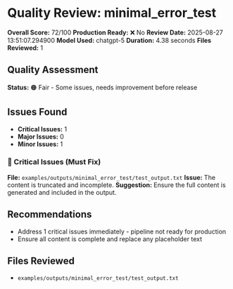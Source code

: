 # Quality Review: minimal_error_test

**Overall Score:** 72/100
**Production Ready:** ❌ No
**Review Date:** 2025-08-27 13:51:07.294900
**Model Used:** chatgpt-5
**Duration:** 4.38 seconds
**Files Reviewed:** 1

## Quality Assessment

**Status:** 🟠 Fair - Some issues, needs improvement before release

## Issues Found

- **Critical Issues:** 1
- **Major Issues:** 0
- **Minor Issues:** 1

### 🚨 Critical Issues (Must Fix)

**File:** `examples/outputs/minimal_error_test/test_output.txt`
**Issue:** The content is truncated and incomplete.
**Suggestion:** Ensure the full content is generated and included in the output.

## Recommendations

- Address 1 critical issues immediately - pipeline not ready for production
- Ensure all content is complete and replace any placeholder text

## Files Reviewed

- `examples/outputs/minimal_error_test/test_output.txt`